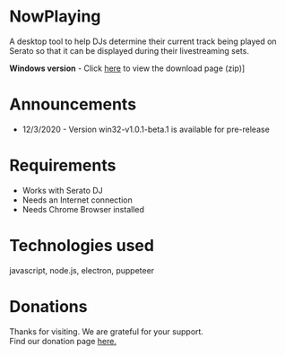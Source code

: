 # NowPlaying
A desktop tool to help DJs determine their current track being played on Serato so that it can be displayed during their livestreaming sets.

**Windows version** - Click [here](https://github.com/smgar7/NowPlaying/releases/tag/win32-v1.0.1-beta.1) to view the download page (zip)]


# Announcements
* 12/3/2020 - Version win32-v1.0.1-beta.1 is available for pre-release

# Requirements
* Works with Serato DJ
* Needs an Internet connection
* Needs Chrome Browser installed


# Technologies used
javascript, node.js, electron, puppeteer


# Donations
Thanks for visiting. We are grateful for your support.  
Find our donation page [here.](https://www.paypal.com/donate?hosted_button_id=YBH8CYYD7VNVN)


